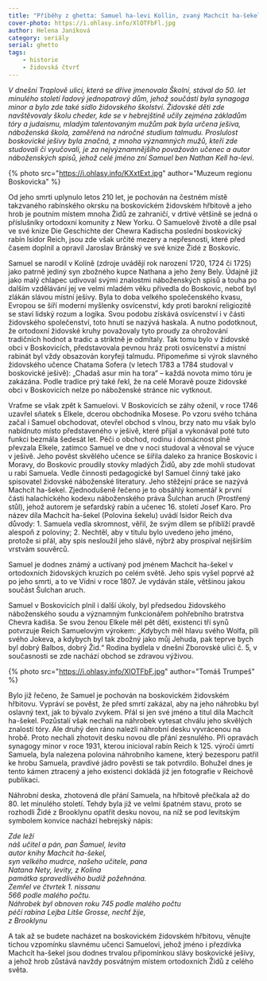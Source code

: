 ```yaml
---
title: "Příběhy z ghetta: Samuel ha-levi Kollin, zvaný Machcít ha-šekel"
cover-photo: https://i.ohlasy.info/XlOTFbFl.jpg
author: Helena Janíková
category: seriály
serial: ghetto
tags:
    - historie
    - židovská čtvrť
---
```


*V dnešní Traplově ulici, která se dříve jmenovala Školní, stával do 50. let minulého století řadový jednopatrový dům, jehož součástí byla synagoga minor a bylo zde také sídlo židovského školství. Židovské děti zde navštěvovaly školu cheder, kde se v hebrejštině učily zejména základům tóry a judaismu, mladým talentovaným mužům pak byla určena ješiva, náboženská škola, zaměřená na náročné studium talmudu. Proslulost boskovické ješivy byla značná, z mnoha významných mužů, kteří zde studovali či vyučovali, je za nejvýznamnějšího považován učenec a autor náboženských spisů, jehož celé jméno zní Samuel ben Nathan Kell ha-levi.*

{% photo src="https://i.ohlasy.info/KXxtExt.jpg" author="Muzeum regionu Boskovicka" %}

Od jeho smrti uplynulo letos 210 let, je pochován na čestném místě takzvaného rabínského okrsku na boskovickém židovském hřbitově a jeho hrob je poutním místem mnoha Židů ze zahraničí, v drtivé většině se jedná o příslušníky ortodoxní komunity z New Yorku. O Samuelově životě a díle psal ve své knize Die Geschichte der Chewra Kadischa poslední boskovický rabín Isidor Reich, jsou zde však určité mezery a nepřesnosti, které před časem doplnil a opravil Jaroslav Bránský ve své knize Židé z Boskovic.

Samuel se narodil v Kolíně (zdroje uvádějí rok narození 1720, 1724 či 1725) jako patrně jediný syn zbožného kupce Nathana a jeho ženy Bely. Údajně již jako malý chlapec udivoval svými znalostmi náboženských spisů a touha po dalším vzdělávání jej ve velmi mladém věku přivedla do Boskovic, neboť byl zlákán slávou místní ješivy. Byla to doba velkého společenského kvasu, Evropou se šíří moderní myšlenky osvícenství, kdy proti barokní religiozitě se staví lidský rozum a logika. Svou podobu získává osvícenství i v části židovského společenství, toto hnutí se nazývá haskala. A nutno podotknout, že ortodoxní židovské kruhy považovaly tyto proudy za ohrožování tradičních hodnot a tradic a striktně je odmítaly. Tak tomu bylo v židovské obci v Boskovicích, představovala pevnou hráz proti osvícenství a místní rabinát byl vždy obsazován koryfeji talmudu. Připomeňme si výrok slavného židovského učence Chatama Sofera (v letech  1783 a 1784 studoval v boskovické ješivě): „Chadaš asur min ha tora“ – každá novota mimo tóru je zakázána. Podle tradice prý také řekl, že na celé Moravě pouze židovské obci v Boskovicích nelze po náboženské stránce nic vytknout.

Vraťme se však zpět k Samuelovi. V Boskovicích se záhy oženil, v roce 1746 uzavřel sňatek s Elkele, dcerou obchodníka Mosese. Po vzoru svého tchána začal i Samuel obchodovat, otevřel obchod s vlnou, brzy nato mu však bylo nabídnuto místo představeného v ješivě, které přijal a vykonával poté tuto funkci bezmála šedesát let. Péči o obchod, rodinu i domácnost plně převzala Elkele, zatímco Samuel ve dne v noci studoval a věnoval se výuce v ješivě. Jeho pověst skvělého učence se šířila daleko za hranice Boskovic i Moravy, do Boskovic proudily stovky mladých Židů, aby zde mohli studovat u rabi Samuela. Vedle činnosti pedagogické byl Samuel činný také jako spisovatel židovské náboženské literatury. Jeho stěžejní práce se nazývá Machcít ha-šekel. Zjednodušeně řečeno je to obsáhlý komentář k první části halachického kodexu náboženského práva Šulchan aruch (Prostřený stůl), jehož autorem je sefardský rabín a učenec 16. století Josef Karo. Pro název díla Machcít ha-šekel (Polovina šekelu) uvádí Isidor Reich dva důvody: 1. Samuela vedla skromnost, věřil, že svým dílem se přiblíží pravdě alespoň z poloviny; 2. Nechtěl, aby v titulu bylo uvedeno jeho jméno, protože si přál, aby spis nesloužil jeho slávě, nýbrž aby prospíval nejširším vrstvám souvěrců.

Samuel je dodnes známý a uctívaný pod jménem Machcít ha-šekel v ortodoxních židovských kruzích po celém světě. Jeho spis vyšel poprvé až po jeho smrti, a to ve Vídni v roce 1807. Je vydáván stále, většinou jakou součást Šulchan aruch.

Samuel v Boskovicích plnil i další úkoly, byl předsedou židovského náboženského soudu a významným funkcionářem pohřebního bratrstva Chevra kadiša. Se svou ženou Elkele měl pět dětí, existenci tří synů potvrzuje Reich Samuelovým výrokem: „Kdybych měl hlavu svého Wolfa, píli svého Jokeva, a kdybych byl tak zbožný jako můj Jehuda, pak teprve bych byl dobrý Balbos, dobrý Žid.“ Rodina bydlela v dnešní Zborovské ulici č. 5,  v současnosti se zde nachází obchod se zdravou výživou.

{% photo src="https://i.ohlasy.info/XlOTFbF.jpg" author="Tomáš Trumpeš" %}

Bylo již řečeno, že Samuel je pochován na boskovickém židovském hřbitovu. Vypráví se pověst, že před smrtí zakázal, aby na jeho náhrobku byl oslavný text, jak to bývalo zvykem. Přál si jen své jméno a titul díla Machcít ha-šekel. Pozůstalí však nechali na náhrobek vytesat chválu jeho skvělých znalostí tóry. Ale druhý den ráno nalezli náhrobní desku vyvrácenou na hrobě. Proto nechali zhotovit desku novou dle přání zesnulého. Při opravách synagogy minor v roce 1931, kterou inicioval rabín Reich k 125. výročí úmrtí Samuela, byla nalezena polovina náhrobního kamene, který bezesporu patřil ke hrobu Samuela, pravdivé jádro pověsti se tak potvrdilo. Bohužel dnes je tento kámen ztracený a jeho existenci dokládá již jen fotografie v Reichově publikaci. 

Náhrobní deska, zhotovená dle přání Samuela, na hřbitově přečkala až do 80. let minulého století. Tehdy byla již ve velmi špatném stavu, proto se rozhodli Židé z Brooklynu opatřit desku novou, na níž se pod levitským symbolem konvice nachází hebrejský nápis:

*Zde leží  
náš učitel a pán, pan Šamuel, levita  
autor knihy Machcít ha-šekel,  
syn velkého mudrce, našeho učitele, pana  
Natana Nety, levity, z Kolína  
památka spravedlivého budiž požehnána.  
Zemřel ve čtvrtek 1. nissanu  
566 podle malého počtu.  
Náhrobek byl obnoven roku 745 podle malého počtu  
péčí rabína Lejba Litše Grosse, nechť žije,  
z Brooklynu*

A tak až se budete nacházet na boskovickém židovském hřbitovu, věnujte tichou vzpomínku slavnému učenci Samuelovi, jehož jméno i přezdívka Machcít ha-šekel jsou dodnes trvalou připomínkou slávy boskovické ješivy, a jehož hrob zůstává navždy posvátným místem ortodoxních Židů z celého světa.
